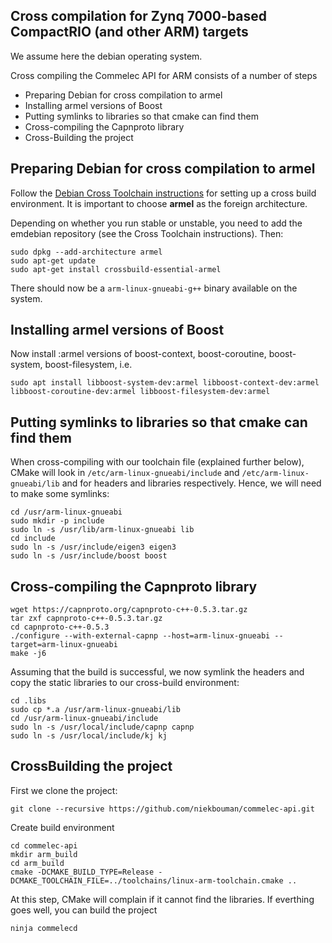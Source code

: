 ## Cross compilation for Zynq 7000-based CompactRIO (and other ARM) targets

We assume here the debian operating system.

Cross compiling the Commelec API for ARM consists of a number of steps
* Preparing Debian for cross compilation to armel
* Installing armel versions of Boost 
* Putting symlinks to libraries so that cmake can find them
* Cross-compiling the Capnproto library
* Cross-Building the project

## Preparing Debian for cross compilation to armel

Follow the [Debian Cross Toolchain instructions](https://wiki.debian.org/CrossToolchains) for setting up a cross build environment.
It is important to choose **armel** as the foreign architecture.

Depending on whether you run stable or unstable, you need to add the emdebian repository (see the Cross Toolchain instructions). Then:

```
sudo dpkg --add-architecture armel
sudo apt-get update
sudo apt-get install crossbuild-essential-armel
```

There should now be a `arm-linux-gnueabi-g++` binary available on the system.

## Installing armel versions of Boost 

Now install :armel versions of boost-context, boost-coroutine, boost-system, boost-filesystem,
i.e.
```
sudo apt install libboost-system-dev:armel libboost-context-dev:armel libboost-coroutine-dev:armel libboost-filesystem-dev:armel 
```

## Putting symlinks to libraries so that cmake can find them

When cross-compiling with our toolchain file (explained further below), CMake will look in `/etc/arm-linux-gnueabi/include` and `/etc/arm-linux-gnueabi/lib` and for headers and libraries respectively. Hence, we will need to make some symlinks:

```
cd /usr/arm-linux-gnueabi
sudo mkdir -p include
sudo ln -s /usr/lib/arm-linux-gnueabi lib
cd include
sudo ln -s /usr/include/eigen3 eigen3
sudo ln -s /usr/include/boost boost
```

## Cross-compiling the Capnproto library

```
wget https://capnproto.org/capnproto-c++-0.5.3.tar.gz
tar zxf capnproto-c++-0.5.3.tar.gz
cd capnproto-c++-0.5.3
./configure --with-external-capnp --host=arm-linux-gnueabi --target=arm-linux-gnueabi
make -j6
```
Assuming that the build is successful, we now symlink the headers and copy the static libraries to our cross-build environment:
``` 
cd .libs
sudo cp *.a /usr/arm-linux-gnueabi/lib
cd /usr/arm-linux-gnueabi/include
sudo ln -s /usr/local/include/capnp capnp
sudo ln -s /usr/local/include/kj kj
```

## CrossBuilding the project

First we clone the project:
```
git clone --recursive https://github.com/niekbouman/commelec-api.git
```
Create build environment
```
cd commelec-api
mkdir arm_build
cd arm_build
cmake -DCMAKE_BUILD_TYPE=Release -DCMAKE_TOOLCHAIN_FILE=../toolchains/linux-arm-toolchain.cmake .. 
```
At this step, CMake will complain if it cannot find the libraries.
If everthing goes well, you can build the project
```
ninja commelecd
```
